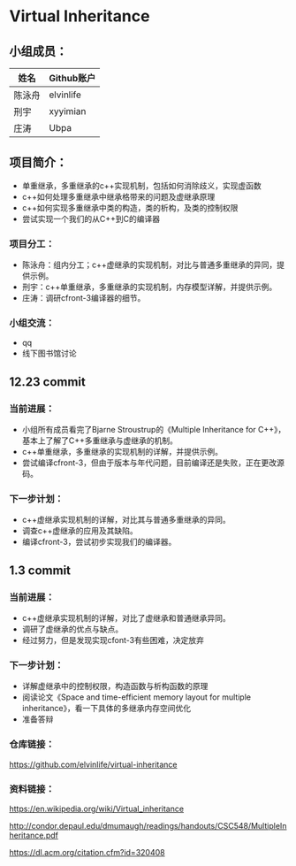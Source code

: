 # Virtual Inheritance

## 小组成员：

| 姓名   | Github账户  |
| ---- | --------- |
| 陈泳舟  | elvinlife |
| 刑宇   | xyyimian  |
| 庄涛   | Ubpa      |

## 项目简介：

- 单重继承，多重继承的c++实现机制，包括如何消除歧义，实现虚函数
- c++如何处理多重继承中继承格带来的问题及虚继承原理
- c++如何实现多重继承中类的构造，类的析构，及类的控制权限
- 尝试实现一个我们的从C++到C的编译器

### 项目分工：

* 陈泳舟：组内分工；c++虚继承的实现机制，对比与普通多重继承的异同，提供示例。
* 刑宇：c++单重继承，多重继承的实现机制，内存模型详解，并提供示例。
* 庄涛：调研cfront-3编译器的细节。

### 小组交流：

* qq
* 线下图书馆讨论

## 12.23 commit

### 当前进展：

* 小组所有成员看完了Bjarne Stroustrup的《Multiple Inheritance for C++》，基本上了解了C++多重继承与虚继承的机制。
* c++单重继承，多重继承的实现机制的详解，并提供示例。
* 尝试编译cfront-3，但由于版本与年代问题，目前编译还是失败，正在更改源码。

### 下一步计划：

* c++虚继承实现机制的详解，对比其与普通多重继承的异同。
* 调查c++虚继承的应用及其缺陷。
* 编译cfront-3，尝试初步实现我们的编译器。

## 1.3 commit

### 当前进展：

* c++虚继承实现机制的详解，对比了虚继承和普通继承异同。
* 调研了虚继承的优点与缺点。
* 经过努力，但是发现实现cfont-3有些困难，决定放弃

### 下一步计划：

* 详解虚继承中的控制权限，构造函数与析构函数的原理
* 阅读论文《Space and time-efficient memory layout for multiple inheritance》，看一下具体的多继承内存空间优化
* 准备答辩

### 仓库链接：

https://github.com/elvinlife/virtual-inheritance

### 资料链接：

https://en.wikipedia.org/wiki/Virtual_inheritance

http://condor.depaul.edu/dmumaugh/readings/handouts/CSC548/MultipleInheritance.pdf

https://dl.acm.org/citation.cfm?id=320408